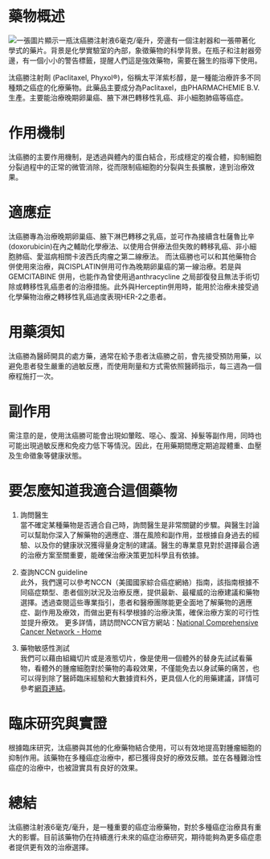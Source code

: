 # 藥物概述
![一張圖片顯示一瓶汰癌勝注射液6毫克/毫升，旁邊有一個注射器和一張帶著化學式的藥片。背景是化學實驗室的內部，象徵藥物的科學背景。在瓶子和注射器旁邊，有一個小小的警告標籤，提醒人們這是強效藥物，需要在醫生的指導下使用。](https://i.imgur.com/PoYQ6hA.jpeg)

汰癌勝注射劑 (Paclitaxel, Phyxol®)，俗稱太平洋紫杉醇，是一種能治療許多不同種類之癌症的化療藥物。此藥品主要成分為Paclitaxel，由PHARMACHEMIE B.V.生產。主要能治療晚期卵巢癌、腋下淋巴轉移性乳癌、非小細胞肺癌等癌症。

# 作用機制

汰癌勝的主要作用機制，是透過與體內的蛋白結合，形成穩定的複合體，抑制細胞分裂過程中的正常的微管消除，從而限制癌細胞的分裂與生長擴散，達到治療效果。

# 適應症

汰癌勝專為治療晚期卵巢癌、腋下淋巴轉移之乳癌，並可作為接續含杜薩魯比辛(doxorubicin)在內之輔助化學療法、以使用合併療法但失敗的轉移乳癌、非小細胞肺癌、愛滋病相關卡波西氏肉瘤之第二線療法。
而汰癌勝也可以和其他藥物合併使用來治療，與CISPLATIN併用可作為晚期卵巢癌的第一線治療。若是與GEMCITABINE 併用，也能作為曾使用過anthracycline 之局部復發且無法手術切除或轉移性乳癌患者的治療措施。此外與Herceptin併用時，能用於治療未接受過化學藥物治療之轉移性乳癌過度表現HER-2之患者。

# 用藥須知

汰癌勝為醫師開具的處方藥，通常在給予患者汰癌勝之前，會先接受預防用藥，以避免患者發生嚴重的過敏反應，而使用劑量和方式需依照醫師指示，每三週為一個療程施打一次。

# 副作用

需注意的是，使用汰癌勝可能會出現如暈眩、噁心、腹瀉、掉髮等副作用，同時也可能出現過敏反應和免疫力低下等情況。因此，在用藥期間應定期追蹤體重、血壓及生命徵象等健康狀態。

# 要怎麼知道我適合這個藥物 

1. 詢問醫生  
當不確定某種藥物是否適合自己時，詢問醫生是非常關鍵的步驟。與醫生討論可以幫助你深入了解藥物的適應症、潛在風險和副作用，並根據自身過去的經驗、以及你的健康狀況獲得量身定制的建議。醫生的專業意見對於選擇最合適的治療方案至關重要，能確保治療決策更加科學且有依據。

2. 查詢NCCN guideline  
此外，我們還可以參考NCCN（美國國家綜合癌症網絡）指南，該指南根據不同癌症類型、患者個別狀況及治療反應，提供最新、最權威的治療建議和藥物選擇。透過查閱這些專業指引，患者和醫療團隊能更全面地了解藥物的適應症、副作用及療效，而做出更有科學根據的治療決策，確保治療方案的可行性並提升療效。 
更多詳情，請訪問NCCN官方網站：[National Comprehensive Cancer Network - Home](https://www.nccn.org/)

3. 藥物敏感性測試   
我們可以藉由組織切片或是液態切片，像是使用一個體外的替身先試試看藥物，看體外的腫瘤細胞對於藥物的毒殺效果，不僅能免去以身試藥的痛苦，也可以得到除了醫師臨床經驗和大數據資料外，更具個人化的用藥建議，詳情可參考[網頁連結](https://info.cancerfree.io/)。

# 臨床研究與實證

根據臨床研究，汰癌勝與其他的化療藥物結合使用，可以有效地提高對腫瘤細胞的抑制作用。該藥物在多種癌症治療中，都已獲得良好的療效反饋。並在各種難治性癌症的治療中，也被證實具有良好的效果。

# 總結

汰癌勝注射液6毫克/毫升，是一種重要的癌症治療藥物，對於多種癌症治療具有重大的影響。目前該藥物仍在持續進行未來的癌症治療研究，期待能夠為更多癌症患者提供更有效的治療選擇。
